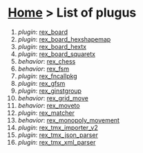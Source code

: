 # [Home](index.html) > List of plugus

1. *plugin*: [rex_board](rex_board.html)
2. *plugin*: [rex_board_hexshapemap](rex_board_hexshapemap.html)
3. *plugin*: [rex_board_hextx](rex_board_hextx.html)
4. *plugin*: [rex_board_squaretx](rex_board_squaretx.html)
5. *behavior*: [rex_chess](rex_chess.html)
6. *behavior*: [rex_fsm](rex_fsm.html)
7. *plugin*: [rex_fncallpkg](rex_fncallpkg.html)
8. *plugin*: [rex_gfsm](rex_gfsm.html)
9. *plugin*: [rex_ginstgroup](rex_ginstgroup.html)
10. *behavior*: [rex_grid_move](rex_grid_move.html)
11. *behavior*: [rex_moveto](rex_moveto.html)
12. *plugin*: [rex_matcher](rex_matcher.html)
13. *behavior*: [rex_monopoly_movement](rex_monopoly_movement.html)
14. *plugin*: [rex_tmx_importer_v2](rex_tmx_importer_v2.html)
15. *plugin*: [rex_tmx_json_parser](rex_tmx_json_parser.html)
16. *plugin*: [rex_tmx_xml_parser](rex_tmx_xml_parser.html)

